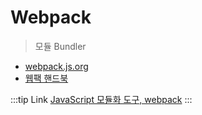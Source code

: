 # Webpack
> 모듈 Bundler


- [webpack.js.org](https://webpack.js.org/)
- [웹팩 핸드북](https://joshua1988.github.io/webpack-guide/)


:::tip Link
[JavaScript 모듈화 도구, webpack](https://d2.naver.com/helloworld/0239818)
:::
